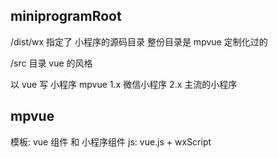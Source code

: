 ## miniprogramRoot
/dist/wx
指定了  小程序的源码目录
整份目录是 mpvue 定制化过的



/src  目录 vue 的风格

以 vue 写 小程序
mpvue 1.x 微信小程序
2.x 主流的小程序

## mpvue
模板: vue 组件 和 小程序组件
js: vue.js + wxScript